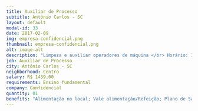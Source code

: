```yaml
---
title: Auxiliar de Processo
subtitle: Antônio Carlos - SC
layout: default
modal-id: 33
date: 2017-02-09
img: empresa-confidencial.png
thumbnail: empresa-confidencial.png
alt: image-alt
description: "Limpeza e auxiliar operadores de máquina </br> Horário: 13:20 as 21:40 segunda a sábado"
job: Auxiliar de Processo
city: Antônio Carlos - SC
neighborhood: Centro
salary: R$ 1439,00
requirements: Ensino fundamental
company: Confidencial
quantity: 01
benefits: "Alimentação no local; Vale alimentação/Refeição; Plano de Saúde; Vale transporte; Plano Odontológico; PPR/PL		Seguro de Vida; Estacionamento no local"
---
```

